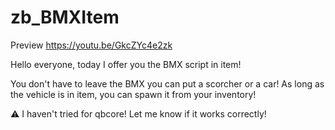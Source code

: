 # zb_BMXItem
Preview https://youtu.be/GkcZYc4e2zk

Hello everyone, today I offer you the BMX script in item!

You don't have to leave the BMX you can put a scorcher or a car! As long as the vehicle is in item, you can spawn it from your inventory!

⚠️ I haven't tried for qbcore! Let me know if it works correctly!
